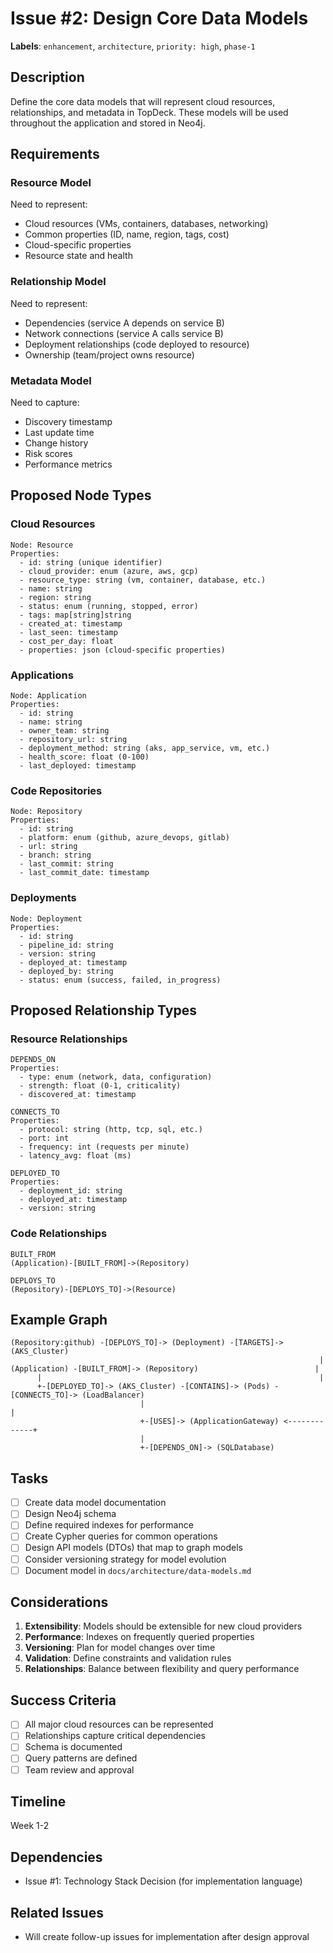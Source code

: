 # Issue #2: Design Core Data Models

**Labels**: `enhancement`, `architecture`, `priority: high`, `phase-1`

## Description

Define the core data models that will represent cloud resources, relationships, and metadata in TopDeck. These models will be used throughout the application and stored in Neo4j.

## Requirements

### Resource Model
Need to represent:
- Cloud resources (VMs, containers, databases, networking)
- Common properties (ID, name, region, tags, cost)
- Cloud-specific properties
- Resource state and health

### Relationship Model
Need to represent:
- Dependencies (service A depends on service B)
- Network connections (service A calls service B)
- Deployment relationships (code deployed to resource)
- Ownership (team/project owns resource)

### Metadata Model
Need to capture:
- Discovery timestamp
- Last update time
- Change history
- Risk scores
- Performance metrics

## Proposed Node Types

### Cloud Resources
```
Node: Resource
Properties:
  - id: string (unique identifier)
  - cloud_provider: enum (azure, aws, gcp)
  - resource_type: string (vm, container, database, etc.)
  - name: string
  - region: string
  - status: enum (running, stopped, error)
  - tags: map[string]string
  - created_at: timestamp
  - last_seen: timestamp
  - cost_per_day: float
  - properties: json (cloud-specific properties)
```

### Applications
```
Node: Application
Properties:
  - id: string
  - name: string
  - owner_team: string
  - repository_url: string
  - deployment_method: string (aks, app_service, vm, etc.)
  - health_score: float (0-100)
  - last_deployed: timestamp
```

### Code Repositories
```
Node: Repository
Properties:
  - id: string
  - platform: enum (github, azure_devops, gitlab)
  - url: string
  - branch: string
  - last_commit: string
  - last_commit_date: timestamp
```

### Deployments
```
Node: Deployment
Properties:
  - id: string
  - pipeline_id: string
  - version: string
  - deployed_at: timestamp
  - deployed_by: string
  - status: enum (success, failed, in_progress)
```

## Proposed Relationship Types

### Resource Relationships
```
DEPENDS_ON
Properties:
  - type: enum (network, data, configuration)
  - strength: float (0-1, criticality)
  - discovered_at: timestamp

CONNECTS_TO
Properties:
  - protocol: string (http, tcp, sql, etc.)
  - port: int
  - frequency: int (requests per minute)
  - latency_avg: float (ms)

DEPLOYED_TO
Properties:
  - deployment_id: string
  - deployed_at: timestamp
  - version: string
```

### Code Relationships
```
BUILT_FROM
(Application)-[BUILT_FROM]->(Repository)

DEPLOYS_TO
(Repository)-[DEPLOYS_TO]->(Resource)
```

## Example Graph

```
(Repository:github) -[DEPLOYS_TO]-> (Deployment) -[TARGETS]-> (AKS_Cluster)
                                                                     |
(Application) -[BUILT_FROM]-> (Repository)                          |
      |                                                              |
      +-[DEPLOYED_TO]-> (AKS_Cluster) -[CONTAINS]-> (Pods) -[CONNECTS_TO]-> (LoadBalancer)
                             |                                              |
                             +-[USES]-> (ApplicationGateway) <-------------+
                             |
                             +-[DEPENDS_ON]-> (SQLDatabase)
```

## Tasks

- [ ] Create data model documentation
- [ ] Design Neo4j schema
- [ ] Define required indexes for performance
- [ ] Create Cypher queries for common operations
- [ ] Design API models (DTOs) that map to graph models
- [ ] Consider versioning strategy for model evolution
- [ ] Document model in `docs/architecture/data-models.md`

## Considerations

1. **Extensibility**: Models should be extensible for new cloud providers
2. **Performance**: Indexes on frequently queried properties
3. **Versioning**: Plan for model changes over time
4. **Validation**: Define constraints and validation rules
5. **Relationships**: Balance between flexibility and query performance

## Success Criteria

- [ ] All major cloud resources can be represented
- [ ] Relationships capture critical dependencies
- [ ] Schema is documented
- [ ] Query patterns are defined
- [ ] Team review and approval

## Timeline

Week 1-2

## Dependencies

- Issue #1: Technology Stack Decision (for implementation language)

## Related Issues

- Will create follow-up issues for implementation after design approval
